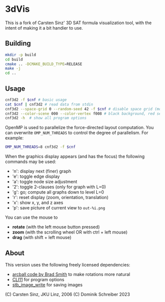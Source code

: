 
# 3dVis

This is a fork of Carsten Sinz' 3D SAT formula visualization tool, with the intent of making it a bit handier to use.

## Building

```bash
mkdir -p build
cd build
cmake .. -DCMAKE_BUILD_TYPE=RELEASE
make -j
cd ..
```

## Usage

```bash
cnf3d2 -f $cnf # basic usage
cat $cnf | cnf3d2 # read data from stdin
cnf3d2 --space-grid 0 --random-seed 42 -f $cnf # disable space grid (more expensive!), seed random initial layout
cnf3d2 --color-scene 000 --color-vertex f008 # black background, red semi-transparent vertices
cnf3d2 -h  # show all program options
```

OpenMP is used to parallelize the force-directed layout computation. You can overwrite `OMP_NUM_THREADS` to control the degree of parallelism. For example: 

```bash
OMP_NUM_THREADS=8 cnf3d2 -f $cnf
```

When the graphics display appears (and has the focus)
the following commands may be used:

- 'n': display next (finer) graph
- 'e': toggle edge display
- 'a': toggle node size adjustment
- '2': toggle 2-clauses (only for graph with L=0)
- 'g': go; compute all graphs down to level L=0
- 'r': reset display (zoom, orientation, translation)
- 'x': show x, y, and z axes
- 'p': save picture of current view to `out-%i.png`

You can use the mouse to
- **rotate** (with the left mouse button pressed)
- **zoom**   (with the scrolling wheel OR with ctrl + left mouse)
- **drag**   (with shift + left mouse)

## About

This version uses the following freely licensed dependencies:

* [arcball code by Brad Smith](http://rainwarrior.ca/dragon/arcball.html) to make rotations more natural
* [CLI11](https://github.com/CLIUtils/CLI11) for program options
* [stb_image_write](https://github.com/nothings/stb/blob/master/stb_image_write.h) for saving images

(C) Carsten Sinz, JKU Linz, 2006
(C) Dominik Schreiber 2023
